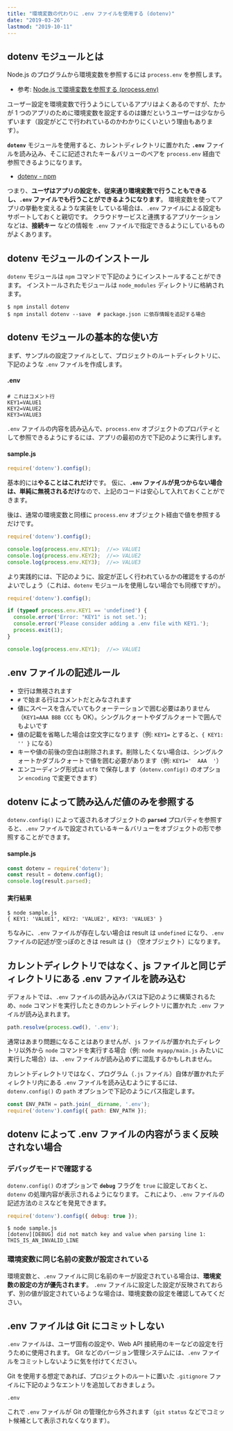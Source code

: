 ```yaml
---
title: "環境変数の代わりに .env ファイルを使用する (dotenv)"
date: "2019-03-26"
lastmod: "2019-10-11"
---
```


dotenv モジュールとは
----

Node.js のプログラムから環境変数を参照するには `process.env` を参照します。

- 参考: [Node.js で環境変数を参照する (process.env)](./environment-variable.html)

ユーザー設定を環境変数で行うようにしているアプリはよくあるのですが、たかが 1 つのアプリのために環境変数を設定するのは嫌だというユーザーは少なからずいます（設定がどこで行われているのかわかりにくいという理由もあります）。

**`dotenv`** モジュールを使用すると、カレントディレクトリに置かれた **`.env`** ファイルを読み込み、そこに記述されたキー＆バリューのペアを `process.env` 経由で参照できるようになります。

- [dotenv - npm](https://www.npmjs.com/package/dotenv)

つまり、**ユーザはアプリの設定を、従来通り環境変数で行うこともできるし、`.env` ファイルでも行うことができるようになります**。
環境変数を使ってアプリの挙動を変えるような実装をしている場合は、`.env` ファイルによる設定もサポートしておくと親切です。
クラウドサービスと連携するアプリケーションなどは、**接続キー** などの情報を `.env` ファイルで指定できるようにしているものがよくあります。


dotenv モジュールのインストール
----

`dotenv` モジュールは `npm` コマンドで下記のようにインストールすることができます。
インストールされたモジュールは `node_modules` ディレクトリに格納されます。

```
$ npm install dotenv
$ npm install dotenv --save  # package.json に依存情報を追記する場合
```


dotenv モジュールの基本的な使い方
----

まず、サンプルの設定ファイルとして、プロジェクトのルートディレクトリに、下記のような `.env` ファイルを作成します。

#### .env

```
# これはコメント行
KEY1=VALUE1
KEY2=VALUE2
KEY3=VALUE3
```

`.env` ファイルの内容を読み込んで、`process.env` オブジェクトのプロパティとして参照できるようにするには、アプリの最初の方で下記のように実行します。

#### sample.js

```js
require('dotenv').config();
```

基本的には**やることはこれだけ**です。
仮に、**`.env` ファイルが見つからない場合は、単純に無視されるだけ**なので、上記のコードは安心して入れておくことができます。

後は、通常の環境変数と同様に `process.env` オブジェクト経由で値を参照するだけです。

```js
require('dotenv').config();

console.log(process.env.KEY1);  //=> VALUE1
console.log(process.env.KEY2);  //=> VALUE2
console.log(process.env.KEY3);  //=> VALUE3
```

より実践的には、下記のように、設定が正しく行われているかの確認をするのがよいでしょう（これは、`dotenv` モジュールを使用しない場合でも同様ですが）。

```js
require('dotenv').config();

if (typeof process.env.KEY1 == 'undefined') {
  console.error('Error: "KEY1" is not set.');
  console.error('Please consider adding a .env file with KEY1.');
  process.exit(1);
}

console.log(process.env.KEY1);  //=> VALUE1
```


.env ファイルの記述ルール
----

- 空行は無視されます
- `#` で始まる行はコメントだとみなされます
- 値にスペースを含んでいてもクォーテーションで囲む必要はありません（`KEY1=AAA BBB CCC` も OK）。シングルクォートやダブルクォートで囲んでもよいです
- 値の記載を省略した場合は空文字になります（例: `KEY1=` とすると、`{ KEY1: '' }` になる）
- キーや値の前後の空白は削除されます。削除したくない場合は、シングルクォートかダブルクォートで値を囲む必要があります（例: `KEY1='  AAA  '`）
- エンコーディング形式は `utf8` で保存します（`dotenv.config()` のオプション `encoding` で変更できます）



dotenv によって読み込んだ値のみを参照する
----

`dotenv.config()` によって返されるオブジェクトの **`parsed`** プロパティを参照すると、`.env` ファイルで設定されているキー＆バリューをオブジェクトの形で参照することができます。

#### sample.js

```js
const dotenv = require('dotenv');
const result = dotenv.config();
console.log(result.parsed);
```

#### 実行結果

```
$ node sample.js
{ KEY1: 'VALUE1', KEY2: 'VALUE2', KEY3: 'VALUE3' }
```

ちなみに、`.env` ファイルが存在しない場合は result は `undefined` になり、`.env` ファイルの記述が空っぽのときは result は `{}` （空オブジェクト）になります。


カレントディレクトリではなく、js ファイルと同じディレクトリにある .env ファイルを読み込む
----

デフォルトでは、`.env` ファイルの読み込みパスは下記のように構築されるため、`node` コマンドを実行したときのカレントディレクトリに置かれた `.env` ファイルが読み込まれます。

```js
path.resolve(process.cwd(), '.env');
```

通常はあまり問題になることはありませんが、`js` ファイルが置かれたディレクトリ以外から `node` コマンドを実行する場合（例: `node myapp/main.js` みたいに実行した場合）は、`.env` ファイルが読み込めずに混乱するかもしれません。

カレントディレクトリではなく、プログラム（`.js` ファイル）自体が置かれたディレクトリ内にある `.env` ファイルを読み込むようにするには、`dotenv.config()` の `path` オプションで下記のようにパス指定します。

```js
const ENV_PATH = path.join(__dirname, '.env');
require('dotenv').config({ path: ENV_PATH });
```


dotenv によって .env ファイルの内容がうまく反映されない場合
----

### デバッグモードで確認する

`dotenv.config()` のオプションで **`debug`** フラグを `true` に設定しておくと、`dotenv` の処理内容が表示されるようになります。
これにより、`.env` ファイルの記述方法のミスなどを発見できます。

```js
require('dotenv').config({ debug: true });
```

```
$ node sample.js
[dotenv][DEBUG] did not match key and value when parsing line 1: THIS_IS_AN_INVALID_LINE
```

### 環境変数に同じ名前の変数が設定されている

環境変数と、`.env` ファイルに同じ名前のキーが設定されている場合は、**環境変数の設定の方が優先されます**。
`.env` ファイルに設定した設定が反映されておらず、別の値が設定されているような場合は、環境変数の設定を確認してみてください。


.env ファイルは Git にコミットしない
----

`.env` ファイルは、ユーザ固有の設定や、Web API 接続用のキーなどの設定を行うために使用されます。
Git などのバージョン管理システムには、`.env` ファイルをコミットしないように気を付けてください。

Git を使用する想定であれば、プロジェクトのルートに置いた `.gitignore` ファイルに下記のようなエントリを追加しておきましょう。

```
.env
```

これで `.env` ファイルが Git の管理化から外されます（`git status` などでコミット候補として表示されなくなります）。

